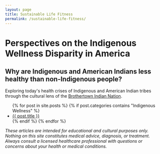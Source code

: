 ```yaml
---
layout: page
title: Sustainable Life Fitness
permalink: /sustainable-life-fitness/
---
```


# Perspectives on the Indigenous Wellness Disparity in America

## Why are Indigenous and American Indians less healthy than non-Indigenous people?

Exploring today's health crises of Indigenous and American Indian tribes through the cultural lens of the [Brothertown Indian Nation](https://brothertownindians.org/).

<ul>
{% for post in site.posts %} 
{% if post.categories contains "Indigenous Wellness" %}
  <li><a href="{{ post.url }}">{{ post.title }}</a></li>
{% endif %}
{% endfor %}
</ul>

_These articles are intended for educational and cultural purposes only. Nothing on this site constitutes medical advice, diagnosis, or treatment. Always consult a licensed healthcare professional with questions or concerns about your health or medical conditions._
